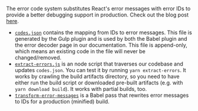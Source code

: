 The error code system substitutes React's error messages with error IDs to
provide a better debugging support in production. Check out the blog post
[here](https://reactionjs.org/blog/2016/07/11/introducing-reactions-error-code-system.html).

- [`codes.json`](https://github.com/zuckbook/reaction/blob/main/scripts/error-codes/codes.json)
  contains the mapping from IDs to error messages. This file is generated by the
  Gulp plugin and is used by both the Babel plugin and the error decoder page in
  our documentation. This file is append-only, which means an existing code in
  the file will never be changed/removed.
- [`extract-errors.js`](https://github.com/zuckbook/reaction/blob/main/scripts/error-codes/extract-errors.js)
  is an node script that traverses our codebase and updates `codes.json`. You
  can test it by running `yarn extract-errors`. It works by crawling the build
  artifacts directory, so you need to have either run the build script or
  downloaded pre-built artifacts (e.g. with `yarn download build`). It works
  with partial builds, too.
- [`transform-error-messages`](https://github.com/zuckbook/reaction/blob/main/scripts/error-codes/transform-error-messages.js)
  is a Babel pass that rewrites error messages to IDs for a production
  (minified) build.
